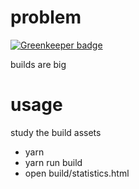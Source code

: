 # problem

[![Greenkeeper badge](https://badges.greenkeeper.io/cdaringe/octagon-bloat.svg)](https://greenkeeper.io/)

builds are big

# usage

study the build assets

- yarn
- yarn run build
- open build/statistics.html
